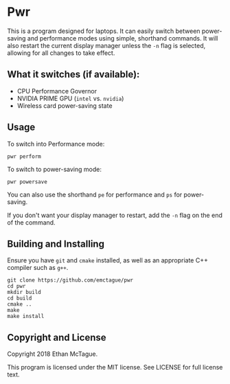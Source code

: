 # Pwr

This is a program designed for laptops. It can easily switch between power-saving and performance modes using
simple, shorthand commands. It will also restart the current display manager unless the `-n` flag is selected, allowing
for all changes to take effect.

## What it switches (if available):

* CPU Performance Governor
* NVIDIA PRIME GPU (`intel` vs. `nvidia`)
* Wireless card power-saving state

## Usage

To switch into Performance mode:

```
pwr perform
```

To switch to power-saving mode:

```
pwr powersave
```

You can also use the shorthand `pe` for performance and `ps` for power-saving.

If you don't want your display manager to restart, add the `-n` flag on the end of the command.

## Building and Installing

Ensure you have `git` and `cmake` installed, as well as an appropriate C++ compiler such as `g++`.

```
git clone https://github.com/emctague/pwr
cd pwr
mkdir build
cd build
cmake ..
make
make install
```

## Copyright and License

Copyright 2018 Ethan McTague.

This program is licensed under the MIT license. See LICENSE for full license text.
